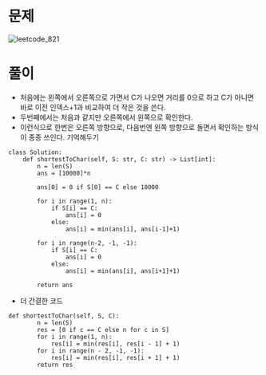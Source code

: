 # 문제
![leetcode_821](https://user-images.githubusercontent.com/51700219/79681967-72ec2400-8259-11ea-958a-0f149cf41b53.png)
# 풀이
- 처음에는 왼쪽에서 오른쪽으로 가면서 C가 나오면 거리를 0으로 하고 C가 아니면 바로 이전 인덱스+1과 비교하여 더 작은 것을 쓴다.
- 두번째에서는 처음과 같지만 오른쪽에서 왼쪽으로 확인한다.
- 이런식으로 한번은 오른쪽 방향으로, 다음번엔 왼쪽 방향으로 돌면서 확인하는 방식이 종종 쓰인다. 기억해두기
```python3
class Solution:
    def shortestToChar(self, S: str, C: str) -> List[int]:
        n = len(S)
        ans = [10000]*n
        
        ans[0] = 0 if S[0] == C else 10000
        
        for i in range(1, n):
            if S[i] == C:
                ans[i] = 0
            else:
                ans[i] = min(ans[i], ans[i-1]+1)
                
        for i in range(n-2, -1, -1):
            if S[i] == C:
                ans[i] = 0
            else:
                ans[i] = min(ans[i], ans[i+1]+1)
        
        return ans
```

- 더 간결한 코드
```python3
def shortestToChar(self, S, C):
        n = len(S)
        res = [0 if c == C else n for c in S]
        for i in range(1, n):
            res[i] = min(res[i], res[i - 1] + 1)
        for i in range(n - 2, -1, -1):
            res[i] = min(res[i], res[i + 1] + 1)
        return res
```

